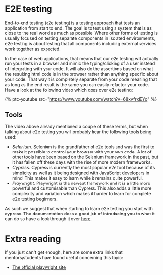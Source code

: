 # E2E testing

End-to-end testing (e2e testing) is a testing approach that tests an application from start to end. The goal is to test using a system that is as close to the real world as much as possible. Where other forms of testing is usually focused on testing separate components in isolated environments, e2e testing is about testing that all components including external services work together as expected.

In the case of web applications, that means that our e2e testing will actually run your tests in a browser and mimic the typing/clicking of a user instead of integrating with your code. It will also do the assertions based on what the resulting html code is in the browser rather than anything specific about your code. That way it is completely separate from your code meaning that as long as the end result is the same you can easily refactor your code. Have a look at the following video which goes over e2e testing:

{% ptc-youtube src="https://www.youtube.com/watch?v=68xvfrxlEYo" %}

## Tools

The video above already mentioned a couple of these terms, but when talking about e2e testing you will probably hear the following tools being used:

- _Selenium._ Selenium is the grandfather of e2e tools and was the first to make it possible to control your browser with your own code. A lot of other tools have been based on the Selenium framework in the past, but it has fallen off these days with the rise of more modern frameworks.
- _Cypress._ Cypress is currently the most popular e2e tool because of its simplicity as well as it being designed with JavaScript developers in mind. This makes it easy to learn while it remains quite powerful.
- _Playwright._ Playwright is the newest framework and it is a little more powerful and customisable than Cypress. This also adds a little more complexity and variation which makes it harder to learn for complete e2e testing beginners.

As such we suggest that when starting to learn e2e testing you start with cypress. The documentation does a good job of introducing you to what it can do so have a look through it over [here](https://docs.cypress.io/guides/overview/why-cypress).

# Extra reading

If you just can't get enough, here are some extra links that mentors/students have found useful concerning this topic:

- [The official playwright site](https://playwright.dev/)
